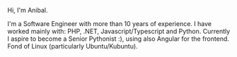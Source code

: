 Hi, I'm Anibal.

I'm a Software Engineer with more than 10 years of experience. I have worked mainly with: PHP, .NET, Javascript/Typescript and Python. Currently I aspire to become a Senior Pythonist :), using also Angular for the frontend. Fond of Linux (particularly Ubuntu/Kubuntu).
